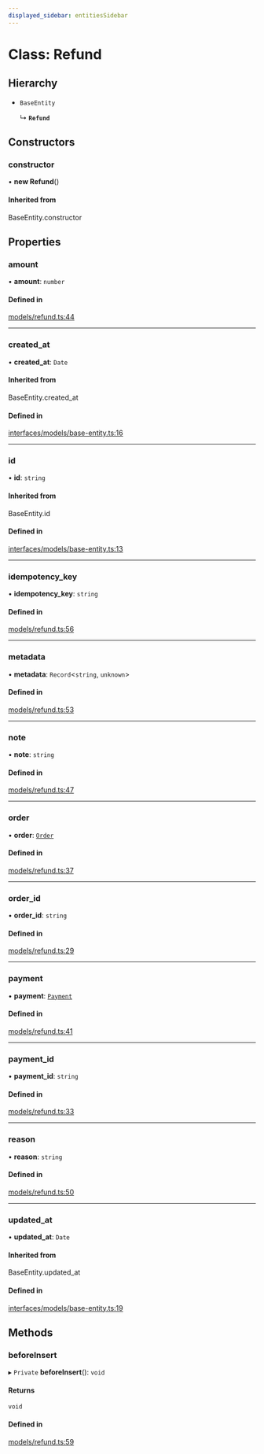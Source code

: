 ```yaml
---
displayed_sidebar: entitiesSidebar
---
```


# Class: Refund

## Hierarchy

- `BaseEntity`

  ↳ **`Refund`**

## Constructors

### constructor

• **new Refund**()

#### Inherited from

BaseEntity.constructor

## Properties

### amount

• **amount**: `number`

#### Defined in

[models/refund.ts:44](https://github.com/medusajs/medusa/blob/33df8122b/packages/medusa/src/models/refund.ts#L44)

___

### created\_at

• **created\_at**: `Date`

#### Inherited from

BaseEntity.created\_at

#### Defined in

[interfaces/models/base-entity.ts:16](https://github.com/medusajs/medusa/blob/33df8122b/packages/medusa/src/interfaces/models/base-entity.ts#L16)

___

### id

• **id**: `string`

#### Inherited from

BaseEntity.id

#### Defined in

[interfaces/models/base-entity.ts:13](https://github.com/medusajs/medusa/blob/33df8122b/packages/medusa/src/interfaces/models/base-entity.ts#L13)

___

### idempotency\_key

• **idempotency\_key**: `string`

#### Defined in

[models/refund.ts:56](https://github.com/medusajs/medusa/blob/33df8122b/packages/medusa/src/models/refund.ts#L56)

___

### metadata

• **metadata**: `Record`<`string`, `unknown`\>

#### Defined in

[models/refund.ts:53](https://github.com/medusajs/medusa/blob/33df8122b/packages/medusa/src/models/refund.ts#L53)

___

### note

• **note**: `string`

#### Defined in

[models/refund.ts:47](https://github.com/medusajs/medusa/blob/33df8122b/packages/medusa/src/models/refund.ts#L47)

___

### order

• **order**: [`Order`](Order.md)

#### Defined in

[models/refund.ts:37](https://github.com/medusajs/medusa/blob/33df8122b/packages/medusa/src/models/refund.ts#L37)

___

### order\_id

• **order\_id**: `string`

#### Defined in

[models/refund.ts:29](https://github.com/medusajs/medusa/blob/33df8122b/packages/medusa/src/models/refund.ts#L29)

___

### payment

• **payment**: [`Payment`](Payment.md)

#### Defined in

[models/refund.ts:41](https://github.com/medusajs/medusa/blob/33df8122b/packages/medusa/src/models/refund.ts#L41)

___

### payment\_id

• **payment\_id**: `string`

#### Defined in

[models/refund.ts:33](https://github.com/medusajs/medusa/blob/33df8122b/packages/medusa/src/models/refund.ts#L33)

___

### reason

• **reason**: `string`

#### Defined in

[models/refund.ts:50](https://github.com/medusajs/medusa/blob/33df8122b/packages/medusa/src/models/refund.ts#L50)

___

### updated\_at

• **updated\_at**: `Date`

#### Inherited from

BaseEntity.updated\_at

#### Defined in

[interfaces/models/base-entity.ts:19](https://github.com/medusajs/medusa/blob/33df8122b/packages/medusa/src/interfaces/models/base-entity.ts#L19)

## Methods

### beforeInsert

▸ `Private` **beforeInsert**(): `void`

#### Returns

`void`

#### Defined in

[models/refund.ts:59](https://github.com/medusajs/medusa/blob/33df8122b/packages/medusa/src/models/refund.ts#L59)
